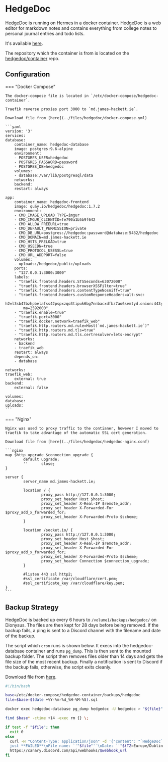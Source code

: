 # HedgeDoc

HedgeDoc is running on Hermes in a docker container. HedgeDoc is a web editor for markdown notes and contains everything
from college notes to personal journal entries and todo lists.

It's available [here](https://md.james-hackett.ie).

The repository which the container is from is located on the [hedgedoc/container](https://github.com/hedgedoc/container)
repo.

## Configuration

=== "Docker Compose"

    The docker-compose file is located in `/etc/docker-compose/hedgedoc-container`.

    Traefik reverse proxies port 3000 to `md.james-hackett.ie`.

    Download file from [here](../files/hedgedoc/docker-compose.yml)

    ```yaml
    version: '3'
    services:
    database:
        container_name: hedgedoc-database
        image: postgres:9.6-alpine
        environment:
        - POSTGRES_USER=hedgedoc
        - POSTGRES_PASSWORD=password
        - POSTGRES_DB=hedgedoc
        volumes:
        - database:/var/lib/postgresql/data
        networks:
        backend:
        restart: always

    app:
        container_name: hedgedoc-frontend
        image: quay.io/hedgedoc/hedgedoc:1.7.2
        environment:
        - CMD_IMAGE_UPLOAD_TYPE=imgur
        - CMD_IMGUR_CLIENTID=fe790a1b5b9f642
        - CMD_ALLOW_FREEURL=true
        - CMD_DEFAULT_PERMISSION=private
        - CMD_DB_URL=postgres://hedgedoc:password@database:5432/hedgedoc
        - CMD_DOMAIN=md.james-hackett.ie
        - CMD_HSTS_PRELOAD=true
        - CMD_USECDN=true
        - CMD_PROTOCOL_USESSL=true
        - CMD_URL_ADDPORT=false
        volumes:
        - uploads:/hedgedoc/public/uploads
        ports:
        - "127.0.0.1:3000:3000"
        labels:
        - "traefik.frontend.headers.STSSeconds=63072000"
        - "traefik.frontend.headers.browserXSSFilter=true"
        - "traefik.frontend.headers.contentTypeNosniff=true"
        - "traefik.frontend.headers.customResponseHeaders=alt-svc:
            h2=l3sb47bzhpbelafss42pspxzqo3tipuk6bg7nnbacxdfbz7ao6semtyd.onion:443;
            ma=2592000"
        - "traefik.enable=true"
        - "traefik.port=3000"
        - "traefik.docker.network=traefik_web"
        - "traefik.http.routers.md.rule=Host(`md.james-hackett.ie`)"
        - "traefik.http.routers.md.tls=true"
        - "traefik.http.routers.md.tls.certresolver=lets-encrypt"
        networks:
        - backend
        - traefik_web
        restart: always
        depends_on:
        - database

    networks:
    traefik_web:
        external: true
    backend:
        external: false

    volumes:
    database:
    uploads:
    ```

=== "Nginx"

    Nginx was used to proxy traffic to the contianer, however I moved to
    traefik to take advantage of the automatic SSL cert generation.

    Download file from [here](../files/hedgedoc/hedgedoc-nginx.conf)

    ```nginx
    map $http_upgrade $connection_upgrade {
            default upgrade;
            ''      close;
    }

    server {
            server_name md.james-hackett.ie;

            location / {
                    proxy_pass http://127.0.0.1:3000;
                    proxy_set_header Host $host;
                    proxy_set_header X-Real-IP $remote_addr;
                    proxy_set_header X-Forwarded-For $proxy_add_x_forwarded_for;
                    proxy_set_header X-Forwarded-Proto $scheme;
            }

            location /socket.io/ {
                    proxy_pass http://127.0.0.1:3000;
                    proxy_set_header Host $host;
                    proxy_set_header X-Real-IP $remote_addr;
                    proxy_set_header X-Forwarded-For $proxy_add_x_forwarded_for;
                    proxy_set_header X-Forwarded-Proto $scheme;
                    proxy_set_header Connection $connection_upgrade;
            }

            #listen 443 ssl http2;
            #ssl_certificate /var/cloudflare/cert.pem;
            #ssl_certificate_key /var/cloudflare/key.pem;
    }
    ```

## Backup Strategy

HedgeDoc is backed up every 6 hours to `/volume1/backups/hedgedoc/` on Dionysus. The files are then kept for 28 days
before being removed. If the backup fails, a ping is sent to a Discord channel with the filename and date of the backup.

The script which `cron` runs is shown below. It execs into the hedgedoc-database container and runs `pg_dump`. This is
then sent to the mounted backup folder. The script then removes files older than 14 days and gets the file size of the most
recent backup. Finally a notification is sent to Discord if the backup fails, otherwise, the script exits cleanly.

Download file from [here](../files/hedgedoc/backup.sh).

```bash
#!/bin/bash

base=/etc/docker-compose/hedgedoc-container/backups/hedgedoc
file=$base-$(date +%Y-%m-%d_%H-%M-%S).sql

docker exec hedgedoc-database pg_dump hedgedoc -U hedgedoc > "${file}"

find $base* -ctime +14 -exec rm {} \;

if test -f "$file"; then
  exit 0
else
  curl -H "Content-Type: application/json" -d '{"content": "`HedgeDoc` backup has
  just **FAILED**\nFile name: `'"$file"'`\nDate: `'"$(TZ=Europe/Dublin date)"'`"}'
  https://canary.discord.com/api/webhooks/$webhook_url
fi
```
